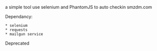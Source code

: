 a simple tool use selenium and PhantomJS to auto checkin smzdm.com

Dependancy:

    * selenium
    * requests
    * mailgun service

Deprecated
